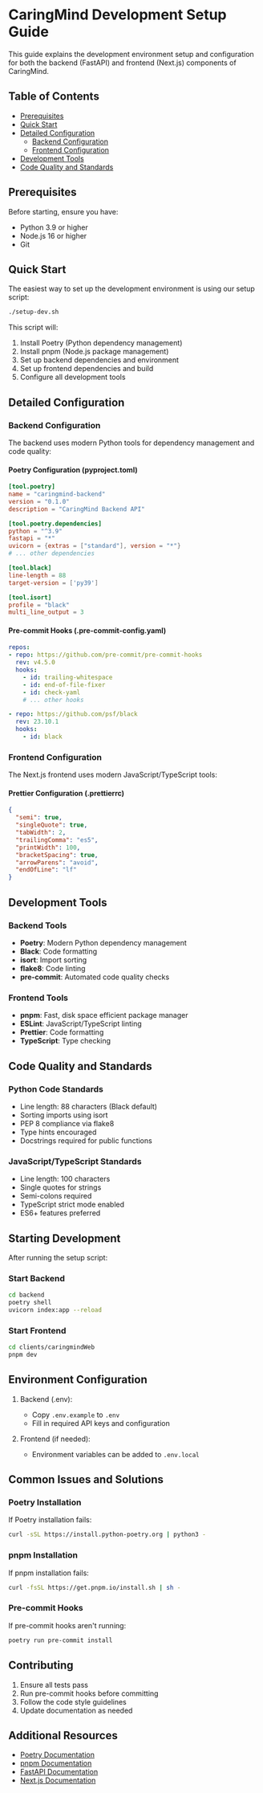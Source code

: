 # CaringMind Development Setup Guide

This guide explains the development environment setup and configuration for both the backend (FastAPI) and frontend (Next.js) components of CaringMind.

## Table of Contents
- [Prerequisites](#prerequisites)
- [Quick Start](#quick-start)
- [Detailed Configuration](#detailed-configuration)
  - [Backend Configuration](#backend-configuration)
  - [Frontend Configuration](#frontend-configuration)
- [Development Tools](#development-tools)
- [Code Quality and Standards](#code-quality-and-standards)

## Prerequisites

Before starting, ensure you have:
- Python 3.9 or higher
- Node.js 16 or higher
- Git

## Quick Start

The easiest way to set up the development environment is using our setup script:

```bash
./setup-dev.sh
```

This script will:
1. Install Poetry (Python dependency management)
2. Install pnpm (Node.js package management)
3. Set up backend dependencies and environment
4. Set up frontend dependencies and build
5. Configure all development tools

## Detailed Configuration

### Backend Configuration

The backend uses modern Python tools for dependency management and code quality:

#### Poetry Configuration (pyproject.toml)
```toml
[tool.poetry]
name = "caringmind-backend"
version = "0.1.0"
description = "CaringMind Backend API"

[tool.poetry.dependencies]
python = "^3.9"
fastapi = "*"
uvicorn = {extras = ["standard"], version = "*"}
# ... other dependencies

[tool.black]
line-length = 88
target-version = ['py39']

[tool.isort]
profile = "black"
multi_line_output = 3
```

#### Pre-commit Hooks (.pre-commit-config.yaml)
```yaml
repos:
- repo: https://github.com/pre-commit/pre-commit-hooks
  rev: v4.5.0
  hooks:
    - id: trailing-whitespace
    - id: end-of-file-fixer
    - id: check-yaml
    # ... other hooks

- repo: https://github.com/psf/black
  rev: 23.10.1
  hooks:
    - id: black
```

### Frontend Configuration

The Next.js frontend uses modern JavaScript/TypeScript tools:

#### Prettier Configuration (.prettierrc)
```json
{
  "semi": true,
  "singleQuote": true,
  "tabWidth": 2,
  "trailingComma": "es5",
  "printWidth": 100,
  "bracketSpacing": true,
  "arrowParens": "avoid",
  "endOfLine": "lf"
}
```

## Development Tools

### Backend Tools
- **Poetry**: Modern Python dependency management
- **Black**: Code formatting
- **isort**: Import sorting
- **flake8**: Code linting
- **pre-commit**: Automated code quality checks

### Frontend Tools
- **pnpm**: Fast, disk space efficient package manager
- **ESLint**: JavaScript/TypeScript linting
- **Prettier**: Code formatting
- **TypeScript**: Type checking

## Code Quality and Standards

### Python Code Standards
- Line length: 88 characters (Black default)
- Sorting imports using isort
- PEP 8 compliance via flake8
- Type hints encouraged
- Docstrings required for public functions

### JavaScript/TypeScript Standards
- Line length: 100 characters
- Single quotes for strings
- Semi-colons required
- TypeScript strict mode enabled
- ES6+ features preferred

## Starting Development

After running the setup script:

### Start Backend
```bash
cd backend
poetry shell
uvicorn index:app --reload
```

### Start Frontend
```bash
cd clients/caringmindWeb
pnpm dev
```

## Environment Configuration

1. Backend (.env):
   - Copy `.env.example` to `.env`
   - Fill in required API keys and configuration

2. Frontend (if needed):
   - Environment variables can be added to `.env.local`

## Common Issues and Solutions

### Poetry Installation
If Poetry installation fails:
```bash
curl -sSL https://install.python-poetry.org | python3 -
```

### pnpm Installation
If pnpm installation fails:
```bash
curl -fsSL https://get.pnpm.io/install.sh | sh -
```

### Pre-commit Hooks
If pre-commit hooks aren't running:
```bash
poetry run pre-commit install
```

## Contributing

1. Ensure all tests pass
2. Run pre-commit hooks before committing
3. Follow the code style guidelines
4. Update documentation as needed

## Additional Resources

- [Poetry Documentation](https://python-poetry.org/docs/)
- [pnpm Documentation](https://pnpm.io/motivation)
- [FastAPI Documentation](https://fastapi.tiangolo.com/)
- [Next.js Documentation](https://nextjs.org/docs)